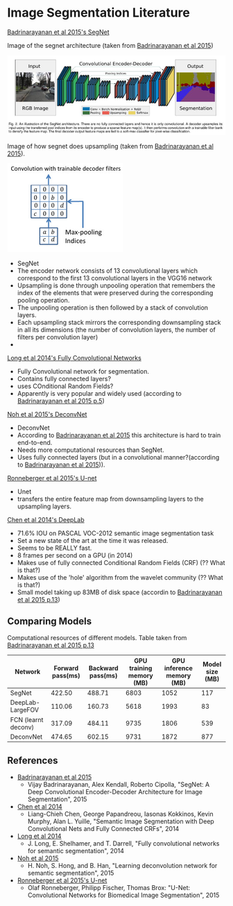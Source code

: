# Image Segmentation Literature


[Badrinarayanan et al 2015's SegNet][segnet]

Image of the segnet architecture (taken from [Badrinarayanan et al 2015][segnet])

![Image of segnet architecture](segnet_architecture.jpg)

Image of how segnet does upsampling (taken from [Badrinarayanan et al 2015][segnet]).

![Image of upsampling in segnet](segnet_upsampling.jpg)

- SegNet
- The encoder network consists of 13 convolutional layers which correspond to the first 13 convolutional layers in the VGG16 network
- Upsampling is done through unpooling operation that remembers the index of the elements that were preserved during the corresponding pooling operation.
- The unpooling operation is then followed by a stack of convolution layers.
- Each upsampling stack mirrors the corresponding downsampling stack in all its dimensions (the number of convolution layers, the number of filters per convolution layer)
-

[Long et al 2014's Fully Convolutional Networks][fcn]
- Fully Convolutional network for segmentation.
- Contains fully connected layers?
- uses COnditional Random Fields?
- Apparently is very popular and widely used (according to [Badrinarayanan et al 2015 p.5][segnet])

[Noh et al 2015's DeconvNet][deconvnet]
- DeconvNet
- According to [Badrinarayanan et al 2015][segnet] this architecture is hard to train end-to-end.
- Needs more computational resources than SegNet.
- Uses fully connected layers (but in a convolutional manner?(according to [Badrinarayanan et al 2015][segnet])).

[Ronneberger et al 2015's U-net][unet]
- Unet
- transfers the entire feature map from downsampling layers to the upsampling layers.

[Chen et al 2014's DeepLab][deeplab]
- 71.6% IOU on PASCAL VOC-2012 semantic image segmentation task
- Set a new state of the art at the time it was released.
- Seems to be REALLY fast.
- 8 frames per second on a GPU (in 2014)
- Makes use of  fully connected Conditional Random Fields (CRF) (?? What is that?)
- Makes use of the 'hole' algorithm from the wavelet community (?? What is that?)
- Small model taking up 83MB of disk space (accordin to [Badrinarayanan et al 2015 p.13][segnet])


## Comparing Models

Computational resources of different models. Table taken from [Badrinarayanan et al 2015 p.13][segnet]

Network | Forward pass(ms) | Backward pass(ms) | GPU training memory (MB) | GPU inference memory (MB) | Model size (MB)
---|---|---|---|---|---
SegNet              | 422.50    | 488.71 | 6803 | 1052 | 117
DeepLab-LargeFOV    | 110.06    | 160.73 | 5618 | 1993 | 83
FCN (learnt deconv) | 317.09    | 484.11 | 9735 | 1806 | 539
DeconvNet           | 474.65    | 602.15 | 9731 | 1872 | 877




## References
- [Badrinarayanan et al 2015][segnet]
    - Vijay Badrinarayanan, Alex Kendall, Roberto Cipolla, "SegNet: A Deep Convolutional Encoder-Decoder Architecture for Image Segmentation", 2015
- [Chen et al 2014][deeplab]
    - Liang-Chieh Chen, George Papandreou, Iasonas Kokkinos, Kevin Murphy, Alan L. Yuille, "Semantic Image Segmentation with Deep Convolutional Nets and Fully Connected CRFs", 2014
- [Long et al 2014][fcn]
    - J. Long, E. Shelhamer, and T. Darrell, "Fully convolutional networks for semantic segmentation", 2014
- [Noh et al 2015][deconvnet]
    - H. Noh, S. Hong, and B. Han, "Learning deconvolution network for semantic segmentation", 2015
- [Ronneberger et al 2015's U-net][unet]
    - Olaf Ronneberger, Philipp Fischer, Thomas Brox: "U-Net: Convolutional Networks for Biomedical Image Segmentation", 2015


[deconvnet]: https://arxiv.org/abs/1505.04366
[deeplab]: https://arxiv.org/abs/1412.7062
[fcn]: https://arxiv.org/abs/1411.4038
[segnet]: https://arxiv.org/abs/1511.00561
[unet]: https://arxiv.org/abs/1505.04597
